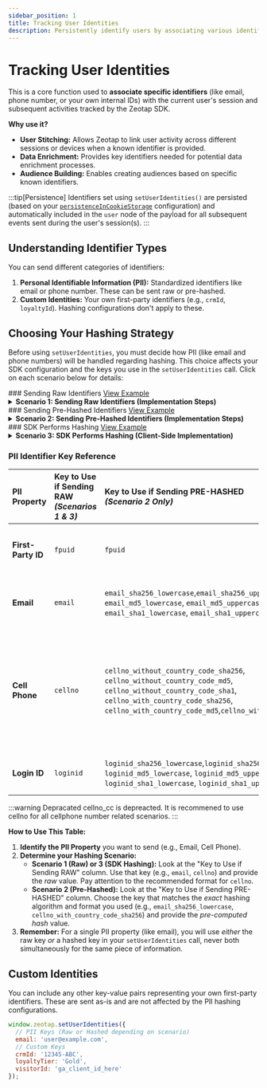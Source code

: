 ```yaml
---
sidebar_position: 1
title: Tracking User Identities
description: Persistently identify users by associating various identifiers with their activity.
---
```


# Tracking User Identities

This is a core function used to **associate specific identifiers** (like email, phone number, or your own internal IDs) with the current user's session and subsequent activities tracked by the Zeotap SDK.

**Why use it?**

*   **User Stitching:** Allows Zeotap to link user activity across different sessions or devices when a known identifier is provided.
*   **Data Enrichment:** Provides key identifiers needed for potential data enrichment processes.
*   **Audience Building:** Enables creating audiences based on specific known identifiers.

:::tip[Persistence]
Identifiers set using `setUserIdentities()` are persisted (based on your <a href="../FAQs/whereIsDataStamped">`persistenceInCookieStorage`</a> configuration) and automatically included in the `user` node of the payload for all subsequent events sent during the user's session(s).
:::

## Understanding Identifier Types

You can send different categories of identifiers:

1.  **Personal Identifiable Information (PII):** Standardized identifiers like email or phone number. These can be sent raw or pre-hashed.
2.  **Custom Identities:** Your own first-party identifiers (e.g., `crmId`, `loyaltyId`). Hashing configurations don't apply to these.

## Choosing Your Hashing Strategy

Before using `setUserIdentities`, you must decide how PII (like email and phone numbers) will be handled regarding hashing. This choice affects your SDK configuration and the keys you use in the `setUserIdentities` call. Click on each scenario below for details:


<!-- Raw Identifiers Section START --------------------->
<div style={{"display": "flex", "alignItems": "baseline", "gap": "15px"}}>
### Sending Raw Identifiers
<a href="https://github.com/rishabh-zeo/zeotap-web-sdk-docs/tree/master/my-docs/static/examples/setUserIdentities/rawPIIs" target="_blank">View Example</a>
</div>
<details style={{marginLeft: "1rem"}}>
<summary><strong>Scenario 1: Sending Raw Identifiers (Implementation Steps)</strong></summary>
<p>This approach involves sending the user's actual, readable identifiers (like email or phone number) directly to the Zeotap SDK. It's often the simplest method as you don't handle hashing yourself; Zeotap's backend takes care of processing.</p>

**Implementation Steps:**

1.  **Configure the SDK Initialization:**
    To use this scenario, you **must** explicitly tell the SDK *not* to perform hashing itself and confirm that the data you will provide is *not* already hashed. This is done during the `init` call:

    ```javascript title="SDK Initialization for Raw Identifiers"
    window.zeotap.init("YOUR_WRITE_KEY", {
      // --- Configuration for Scenario 1 ---
      hashIdentities: false,      // Crucial: Tells the SDK *NOT* to hash the values itself.
      areIdentitiesHashed: false  // Crucial: Confirms the values you'll provide are *NOT* already hashed.
      
    });
    ```
    *This configuration ensures the SDK passes the raw values you provide directly to the Zeotap backend without attempting client-side hashing.*

2.  **Send Identifiers Using Standard Keys and Raw Values:**
    Once the SDK is initialized correctly for this scenario, call `setUserIdentities`. Use the standard, recognized keys for PII (like `email`, `cellno`, `fpuid`, `loginid`) and provide the **actual, raw user data** as the values. You can also include any custom identifiers.

    <details style={{"marginLeft": "20px" }}>
        <summary><strong>Email (Raw)</strong></summary>

        <p>To send the user's raw email address in Scenario 1:</p>
        <ul>
            <li>Use the standard key: <code>email</code>.</li>
            <li>Provide the actual, unhashed email address string as the value.</li>
        </ul>

        **Implementation Example:**
        ```javascript title="Sending Raw Email"
        window.zeotap.setUserIdentities({
        email: 'jane.doe@email.com' // Provide the actual email address
        });
        ```

        The email will be passed in the payload of the ```https://spl.zeotap.com/fp?``` call:

        ```json title="Identities in payload" {12-12}
            "events": [
                {
                "event": {
                    "id": "m9Tva77fUH4ILi3SPBBVn",
                    "eventName": "goToHome",
                    "eventTimestamp": 1745959356443
                },
                "user": {
                    "zs": "xxxxxxxx-xxxx-xxxx-xxxx-xxxxxxxxxxxx",
                    "zi": "aaaaaaaa-aaaa-aaaa-aaaa-aaaaaaaaaaaa",
                    "zi_domain": ".zeotap.com",
                    "email": "jane.doe@email.com" //raw email sent
                },
                "page": {
                    "path": "/product1",
                    "referrer": "https://test.zeotap.com/",
                    "url": "https://test.zeotap.com/product1"
                },
                "version": "4.4.3"
                }
            ]
        ```

        **Verification:**

        After calling `setUserIdentities` with the raw email:

        1.  **Network Call:**
            *   Open your browser's Developer Tools (usually F12) and go to the **Network** tab.
            *   Trigger an action that sends an event to Zeotap (e.g., a page view, a custom event).
            *   Find the network request going to the Zeotap endpoint (e.g., `spl/fp?`).
            *   Inspect the **Payload** or **Request Body** of that request.
            *   Look for a `user`. You should see the key-value pair `"email": "jane.doe@email.com"` (the raw email you sent). Since `hashIdentities` is `false`, the SDK sends the value as-is.

        2.  **Browser Storage:**
            *   Go to the **Application** tab in your browser's Developer Tools.
            *   Check either **Session Storage** or **Cookies**, depending on your `persistenceInCookieStorage` configuration (default is `false`, meaning Session Storage).
            *   Look for keys related to Zeotap (e.g., `zpstorage*...*identities).
            *   Inspect the stored Base64 encoded JSON object. You should find the `email` key with the raw value `"jane.doe@email.com"` stored as part of the user's persisted identity profile.

    </details>
       <details style={{"marginLeft": "20px" }}>
        <summary><strong>Cell Phone (Raw)</strong></summary>

        <p>To send the user's raw cell phone number in Scenario 1:</p>
        <ul>
            <li>Use the standard key: <code>cellno</code>.</li>
            <li>Provide the actual, unhashed phone number string as the value.</li>
            <li><strong>Highly Recommended Format:</strong> Use <code>'[code] [number]'</code> (e.g., <code>'1 5551234567'</code>). While the SDK sends the raw value in this scenario, this format ensures the best processing and matching on the Zeotap backend.</li>
        </ul>

        **Implementation Example:**
        ```javascript title="Sending Raw Cell Phone (Recommended Format)"
        window.zeotap.setUserIdentities({
          cellno: '1 5551234567' // Provide the actual phone number
        });
        ```
        <p><em>Note: The <code>cellno_cc</code> key is deprecated. Always use <code>cellno</code> for raw phone numbers. See <a href="../FAQs/howToSendCellno">Cellno Handling Details</a> for more information on formatting implications, especially for other scenarios.</em></p>


        The `cellno` will be passed in the payload of the ```https://spl.zeotap.com/fp?``` call, within the `user` object:

        ```json title="Identities in payload" {12-12}
            "events": [
                {
                "event": {
                    "id": "k8Lwb88gVI5JMj4TQCCWo",
                    "eventName": "pageView",
                    "eventTimestamp": 1745960123456
                },
                "user": {
                    "zs": "xxxxxxxx-xxxx-xxxx-xxxx-xxxxxxxxxxxx",
                    "zi": "aaaaaaaa-aaaa-aaaa-aaaa-aaaaaaaaaaaa",
                    "zi_domain": ".zeotap.com",
                    "cellno": "1 5551234567" // Raw cellno sent
                },
                "page": {
                    "path": "/contact",
                    "referrer": "https://test.zeotap.com",
                    "url": "https://test.zeotap.com/contact"
                },
                "version": "4.4.3"
                }
            ]
        ```

        **Verification:**

        After calling `setUserIdentities` with the raw cell phone number:

        1.  **Network Call:**
            *   Open your browser's Developer Tools (usually F12) and go to the **Network** tab.
            *   Trigger an action that sends an event to Zeotap (e.g., a page view, a custom event).
            *   Find the network request going to the Zeotap endpoint (e.g., `spl/fp?`).
            *   Inspect the **Payload** or **Request Body** of that request.
            *   Look for a `user` object. You should see the key-value pair `"cellno": "1 5551234567"` (the raw phone number you sent), as highlighted above. Since `hashIdentities` is `false`, the SDK sends the value as-is.

        2.  **Browser Storage:**
            *   Go to the **Application** tab in your browser's Developer Tools.
            *   Check either **Local Storage** or **Cookies**, depending on your `persistenceInCookieStorage` configuration (default is `false`, meaning Local Storage).
            *   Look for keys related to Zeotap (e.g., `zpstorage*...*identities` or similar).
            *   Inspect the stored value (it might be Base64 encoded). Once decoded (if necessary), you should find the `cellno` key with the raw value `"1 5551234567"` stored as part of the user's persisted identity profile.

    </details>

    
       <details style={{"marginLeft": "20px" }}>
        <summary><strong>Login ID (Raw)</strong></summary>

        <p>To send the user's raw login ID in Scenario 1:</p>
        <ul>
            <li>Use the standard key: <code>loginid</code>.</li>
            <li>Provide the actual, unhashed login identifier string as the value.</li>
        </ul>

        **Implementation Example:**
        ```javascript title="Sending Raw Login ID"
        window.zeotap.setUserIdentities({
          loginid: 'janedoe99' // Provide the actual login ID
        });
        ```

        The `loginid` will be passed in the payload of the ```https://spl.zeotap.com/fp?``` call, within the `user` object:

        ```json title="Identities in payload" {12-12}
            "events": [
                {
                 { /* ... */ },
                "user": {
                    "zs": "xxxxxxxx-xxxx-xxxx-xxxx-xxxxxxxxxxxx",
                    "zi": "aaaaaaaa-aaaa-aaaa-aaaa-aaaaaaaaaaaa",
                    "zi_domain": ".zeotap.com",
                    "loginid": "janedoe99" // Raw loginid sent
                },
                 { /* ... */ }
                }
            ]
        ```

        **Verification:**

        After calling `setUserIdentities` with the raw login ID:

        1.  **Network Call:**
            *   Open your browser's Developer Tools (usually F12) and go to the **Network** tab.
            *   Trigger an action that sends an event to Zeotap (e.g., a page view, a custom event after login).
            *   Find the network request going to the Zeotap endpoint (e.g., `spl/fp?`).
            *   Inspect the **Payload** or **Request Body** of that request.
            *   Look for a `user` object. You should see the key-value pair `"loginid": "janedoe99"` (the raw login ID you sent), as highlighted above. Since `hashIdentities` is `false`, the SDK sends the value as-is.

        2.  **Browser Storage:**
            *   Go to the **Application** tab in your browser's Developer Tools.
            *   Check either **Local Storage** or **Cookies**, depending on your `persistenceInCookieStorage` configuration (default is `false`, meaning Local Storage).
            *   Look for keys related to Zeotap (e.g., `zpstorage*...*identities` or similar).
            *   Inspect the stored value (it might be Base64 encoded). Once decoded (if necessary), you should find the `loginid` key with the raw value `"janedoe99"` stored as part of the user's persisted identity profile.

    </details>


</details>

<!-- Raw Identifiers Section END --------------------->



<!-- Pre hashed Identifiers Section START --------------------->
<div style={{"display": "flex", "alignItems": "baseline", "gap": "15px"}}>
### Sending Pre-Hashed Identifiers
<a href="https://github.com/rishabh-zeo/zeotap-web-sdk-docs/tree/master/my-docs/static/examples/setUserIdentities/preHashedPIIs" target="_blank">View Example</a>
</div>
<details style={{marginLeft: "1rem"}}>
<summary><strong>Scenario 2: Sending Pre-Hashed Identifiers (Implementation Steps)</strong></summary>


<p>In this scenario, your application (e.g., server-side or separate client-side logic) hashes PII *before* sending it to the SDK. You must use specific keys corresponding to the hash type you generated.</p>

**Implementation Steps:**

1.  **Configure the SDK Initialization:**
    Tell the SDK *not* to hash again and that the values you provide *are* already hashed.

    ```javascript title="SDK Initialization for Pre-Hashed Identifiers"
    window.zeotap.init("YOUR_WRITE_KEY", {
      // --- Configuration for Scenario 2 ---
      hashIdentities: false,      // Optional but good practice: Tell SDK NOT to hash again.
      areIdentitiesHashed: true   // Crucial: Tells the SDK the values ARE pre-hashed.
      
    });
    ```
    *This configuration ensures the SDK expects hashed keys and values.*

2.  **Send Identifiers using `setUserIdentities`:**
    Use the specific **hashed keys** that match your hashing algorithm and format, providing the pre-computed hash value. Expand the relevant PII type below:

    <details style={{"marginLeft": "20px" }}>
        <summary><strong>Email (Hashed)</strong></summary>

        <p>To send a pre-hashed email address in Scenario 2:</p>
        <ul>
            <li>Use the key corresponding exactly to your hash method and case (e.g., <code>email_sha256_lowercase</code>, <code>email_md5_uppercase</code>).</li>
            <li>Provide the pre-computed hash string as the value.</li>
        </ul>
        <p><em>Supported hash types: SHA-256, MD5, SHA-1 (lowercase/uppercase variants).</em></p>

        **Implementation Example:**
        ```javascript title="Sending Pre-Hashed Email (SHA-256 Lowercase)"
        // Assume 'hashedEmailValue' contains the SHA-256 hash of the lowercase email
        const hashedEmailValue = 'a1b2c3d4e5f6a7b8c9d0e1f2a3b4c5d6e7f8a9b0c1d2e3f4a5b6c7d8e9f0a1b2';

        window.zeotap.setUserIdentities({
          email_sha256_lowercase: hashedEmailValue
        });
        ```

        The specific hashed email key and value will be passed in the payload of the ```https://spl.zeotap.com/fp?``` call:

        ```json title="Identities in payload" {8-8}
            "events": [
                {
                 { /* ... */ },
                "user": {
                    "zs": "xxxxxxxx-xxxx-xxxx-xxxx-xxxxxxxxxxxx",
                    "zi": "aaaaaaaa-aaaa-aaaa-aaaa-aaaaaaaaaaaa",
                    "zi_domain": ".zeotap.com",
                    "email": { "sha256_lowercase": "a1b2c3d4e5f6a7b8c9d0e1f2a3b4c5d6e7f8a9b0c1d2e3f4a5b6c7d8e9f0a1b2" } // Hashed key/value sent
                },
                 { /* ... */ },
                }
            ]
        ```

        **Verification:**

        After calling `setUserIdentities` with the pre-hashed email:

        1.  **Network Call:**
            *   Open Developer Tools (F12) -> **Network** tab.
            *   Trigger an event. Find the request to the Zeotap endpoint (e.g., `spl/fp?`).
            *   Inspect the **Payload**. Look for the `user` object. You should see the specific PII key (e.g., `"email"`) and the corresponding hash value you provided.

        2.  **Browser Storage:**
            *   Go to the **Application** tab -> **Local Storage** or **Cookies** (based on `persistenceInCookieStorage`).
            *   Find the Zeotap storage key (e.g., `zpstorage*...*identities`).
            *   Inspect the stored value (decode if needed). You should find the specific hashed key (e.g., `email_sha256_lowercase`) and its hash value persisted.

    </details>

    <details style={{"marginLeft": "20px" }}>
        <summary><strong>Cell Phone (Hashed)</strong></summary>

        <p>To send a pre-hashed cell phone number in Scenario 2:</p>
        <ul>
            <li>Use the key matching exactly how you hashed the number (e.g., <code>cellno_with_country_code_sha256</code>, <code>cellno_without_country_code_md5</code>).</li>
            <li>Provide the pre-computed hash string as the value.</li>
        </ul>
        <p><em>It's crucial to use the key that reflects your hashing source (with/without country code, E.164) and algorithm (SHA-256, MD5, SHA-1). See <a href="../FAQs/howToSendCellno">Cellno Handling Details</a>.</em></p>

        **Implementation Example:**
        ```javascript title="Sending Pre-Hashed Cell Phone (SHA-256 with Country Code)"
        // Assume 'hashedPhoneValue' contains the SHA-256 hash of the phone including country code (e.g., '15551234567')
        const hashedPhoneValue = 'f6e5d4c3b2a1a9b8c7d6e5f4a3b2c1d0e9f8a7b6c5d4e3f2a1b0c9d8e7f6a5b4';

        window.zeotap.setUserIdentities({
          cellno_with_country_code_sha256: hashedPhoneValue
        });
        ```

        The specific hashed cell phone key and value will be passed in the payload:

        ```json title="Identities in payload" {8-8}
            "events": [
                {
                 { /* ... */ },
                "user": {
                    "zs": "xxxxxxxx-xxxx-xxxx-xxxx-xxxxxxxxxxxx",
                    "zi": "aaaaaaaa-aaaa-aaaa-aaaa-aaaaaaaaaaaa",
                    "zi_domain": ".zeotap.com",
                    "cellno_with_country_code": {"sha256": "f6e5d4c3b2a1a9b8c7d6e5f4a3b2c1d0e9f8a7b6c5d4e3f2a1b0c9d8e7f6a5b4"} // Hashed key/value sent
                },
                 { /* ... */ },
                }
            ]
        ```

        **Verification:**

        1.  **Network Call:** Check the payload for the specific PII key (e.g., `"cellno_with_country_code"`) and the hash value.
        2.  **Browser Storage:** Check the persisted identity profile for the specific hashed key and value.

    </details>


    <details style={{"marginLeft": "20px" }}>
        <summary><strong>Login ID (Hashed)</strong></summary>

        <p>To send a pre-hashed login ID in Scenario 2:</p>
        <ul>
            <li>Use the key corresponding exactly to your hash method and case (e.g., <code>loginid_sha256_lowercase</code>, <code>loginid_md5_uppercase</code>).</li>
            <li>Provide the pre-computed hash string as the value.</li>
        </ul>
        <p><em>Supported hash types: SHA-256, MD5, SHA-1 (lowercase/uppercase variants).</em></p>

        **Implementation Example:**
        ```javascript title="Sending Pre-Hashed Login ID (SHA-256 Lowercase)"
        // Assume 'hashedLoginIdValue' contains the SHA-256 hash of the lowercase login ID
        const hashedLoginIdValue = 'g7h8i9j0k1l2m3n4o5p6q7r8s9t0u1v2w3x4y5z6a7b8c9d0e1f2a3b4c5d6e7f8';

        window.zeotap.setUserIdentities({
          loginid_sha256_lowercase: hashedLoginIdValue
        });
        ```

        The specific hashed login ID key and value will be passed in the payload:

        ```json title="Identities in payload" {7-7}
            "events": [
                { /* ... */ },
                "user": {
                    "zs": "xxxxxxxx-xxxx-xxxx-xxxx-xxxxxxxxxxxx",
                    "zi": "aaaaaaaa-aaaa-aaaa-aaaa-aaaaaaaaaaaa",
                    "zi_domain": ".zeotap.com",
                    {"loginid":{"sha256_lowercase":"g7h8i9j0k1l2m3n4o5p6q7r8s9t0u1v2w3x4y5z6a7b8c9d0e1f2a3b4c5d6e7f8"}} // Hashed key/value sent
                },
                { /* ... */ }
            ]
        ```

        **Verification:**

        1.  **Network Call:** Check the payload for the specific PII key (e.g., `"loginide"`) and the hash value.
        2.  **Browser Storage:** Check the persisted profile for the specific hashed key and value.

    </details>

</details>

<!-- Pre hashed Identifiers Section END --------------------->



<!-- SDK Performs Hashing Identifiers Section START --------------------->
<div style={{"display": "flex", "alignItems": "baseline", "gap": "15px"}}>
### SDK Performs Hashing
<a href="https://github.com/rishabh-zeo/zeotap-web-sdk-docs/tree/master/my-docs/static/examples/setUserIdentities/PIIshasingBySDK" target="_blank">View Example</a>
</div>
<details style={{marginLeft: "1rem"}}>
<summary><strong>Scenario 3: SDK Performs Hashing (Client-Side Implementation)</strong></summary>


<p>In this scenario, you provide raw PII to the SDK function, but configure the SDK to hash these values *before* sending the data over the network. This enhances privacy by preventing raw PII from leaving the browser via SDK network requests.</p>

**Implementation Steps:**

1.  **Configure the SDK Initialization:**
    Enable the SDK's built-in hashing and confirm that the values you will provide are raw.

    ```javascript title="SDK Initialization for SDK Hashing"
    window.zeotap.init("YOUR_WRITE_KEY", {
      // --- Configuration for Scenario 3 ---
      hashIdentities: true,       // Crucial: Tells the SDK TO perform hashing.
      areIdentitiesHashed: false  // Crucial: Confirms the values you'll provide are RAW.
    });
    ```
    *This configuration activates the SDK's internal hashing mechanism for specific PII keys.*

2.  **Send Identifiers using `setUserIdentities`:**
    Use the standard, recognized **raw keys** for PII and provide the **actual, raw user data**. The SDK will hash `email`, `cellno`, and `loginid` internally before sending. Expand the relevant PII type below:

    <details style={{"marginLeft": "20px"}}>
        <summary><strong>Email (Raw - SDK Hashes)</strong></summary>

        <p>To have the SDK hash the user's email address in Scenario 3:</p>
        <ul>
            <li>Use the standard key: <code>email</code>.</li>
            <li>Provide the actual, unhashed email address string as the value.</li>
        </ul>

        **Implementation Example:**
        ```javascript title="Sending Raw Email (SDK will hash)"
        window.zeotap.setUserIdentities({
          email: 'user@example.com' // Provide RAW email
        });
        ```

        The SDK will hash the email (SHA-256 lowercase by default) and send the hashed value in the payload of the ```https://spl.zeotap.com/fp?``` call:

        ```json title="Identities in payload (SDK Hashed)" {8-15}
            "events": [
                {
                 { /* ... */ },
                "user": {
                    "zs": "xxxxxxxx-xxxx-xxxx-xxxx-xxxxxxxxxxxx",
                    "zi": "aaaaaaaa-aaaa-aaaa-aaaa-aaaaaaaaaaaa",
                    "zi_domain": ".zeotap.com",
                    "email": {
                        "sha256_lowercase": "sha256_hash_of_user@example.com", // SDK generated
                        "sha256_uppercase": "sha256_hash_of_USER@EXAMPLE.COM", // SDK generated
                        "md5_lowercase": "md5_hash_of_user@example.com",   // SDK generated
                        "md5_uppercase": "md5_hash_of_USER@EXAMPLE.COM",   // SDK generated
                        "sha1_lowercase": "sha1_hash_of_user@example.com",  // SDK generated
                        "sha1_uppercase": "sha1_hash_of_USER@EXAMPLE.COM"   // SDK generated
                    }
                },
                 { /* ... */ }
                }
            ]
        ```

        **Verification:**

        After calling `setUserIdentities` with the raw email:

        1.  **Network Call:**
            *   Open Developer Tools (F12) -> **Network** tab.
            *   Trigger an event. Find the request to the Zeotap endpoint (e.g., `spl/fp?`).
            *   Inspect the **Payload**. Look for the `user` object. You should see the `"email"` key containing an object with **multiple** SDK-generated hash key-value pairs (e.g., `"sha256_lowercase": "..."`, `"sha256_uppercase": "..."`, `"md5_lowercase": "..."`, etc.), as highlighted above. You should **not** see the raw email address in the network payload under these keys.

        2.  **Browser Storage:**
            *   Go to the **Application** tab -> **Local Storage** or **Cookies** (based on `persistenceInCookieStorage`).
            *   Find the Zeotap storage key (e.g., `zpstorage*...*identities`).
            *   Inspect the stored value (decode if needed). You should find the **raw** `email` key and the original value you provided (e.g., `"User@Example.COM"`) stored, as persistence typically happens with the input provided to the function.


    </details>

    <details style={{"marginLeft": "20px"}}>
        <summary><strong>Cell Phone (Raw - SDK Hashes)</strong></summary>

        <p>To have the SDK hash the user's cell phone number in Scenario 3:</p>
        <ul>
            <li>Use the standard key: <code>cellno</code>.</li>
            <li>Provide the actual, unhashed phone number string as the value.</li>
            <li><strong>CRITICAL Format:</strong> Use <code>'[code] [number]'</code> (e.g., <code>'1 5551234567'</code>). This specific format is **essential** for the SDK to correctly identify the country code and national number, enabling it to generate multiple required hash types accurately.</li>
        </ul>
        <p><em>Using other formats (like `1555...` or just `555...`) will lead to incorrect or incomplete hashes being generated by the SDK. See <a href="../FAQs/howToSendCellno">Cellno Handling Details</a>.</em></p>

        **Implementation Example:**
        ```javascript title="Sending Raw Cell Phone (SDK will hash - Format is CRITICAL)"
        window.zeotap.setUserIdentities({
          cellno: '1 5551234567' // Provide RAW phone in '[code] [number]' format
        });
        ```

        The SDK will generate multiple hashes (SHA-256, MD5, SHA-1) for each representation (without country code, with country code, E.164) based on the correctly formatted input and send them in the payload:

        ```json title="Identities in payload (SDK Hashed - Cellno Complete Example)" {8-22}
            "events": [
                {
                 { /* ... */ },
                "user": {
                    "zs": "xxxxxxxx-xxxx-xxxx-xxxx-xxxxxxxxxxxx",
                    "zi": "aaaaaaaa-aaaa-aaaa-aaaa-aaaaaaaaaaaa",
                    "zi_domain": ".zeotap.com",
                    "cellno_without_country_code": { // Hashes of '5551234567'
                        "sha256": "sha256_hash_of_5551234567",
                        "md5": "md5_hash_of_5551234567",
                        "sha1": "sha1_hash_of_5551234567"
                    },
                    "cellno_with_country_code": { // Hashes of '15551234567'
                        "sha256": "sha256_hash_of_15551234567",
                        "md5": "md5_hash_of_15551234567",
                        "sha1": "sha1_hash_of_15551234567"
                    },
                    "cellphone_number_e164": { // Hashes of '15551234567'
                        "sha256": "sha256_hash_of_15551234567",
                        "md5": "md5_hash_of_15551234567",
                        "sha1": "sha1_hash_of_15551234567"
                    }
                },
                 { /* ... */ }
                }
            ]
        ```
        *(Note: Hash values shown are placeholders representing the different hashes generated by the SDK from '1 5551234567').*

        **Verification:**

        1.  **Network Call:**
            *   Check the **Payload** of the Zeotap network request (e.g., `spl/fp?`).
            *   Look for the `user` object. You should see the keys for each representation (`"cellno_without_country_code"`, `"cellno_with_country_code"`, `"cellphone_number_e164"`). Each of these should contain a nested object with keys for `"sha256"`, `"md5"`, and `"sha1"` and their corresponding hash values, as highlighted above. You should **not** see the raw phone number (`1 5551234567`) in the payload for these keys.

        2.  **Browser Storage:**
            *   Check the persisted identity profile in **Local Storage** / **Cookies** (based on `persistenceInCookieStorage`).
            *   You should find the **raw** `cellno` key and value (`"1 5551234567"`) stored.

    </details>



    <details style={{"marginLeft": "20px"}}>
        <summary><strong>Login ID (Raw - SDK Hashes)</strong></summary>

        <p>To have the SDK hash the user's login ID in Scenario 3:</p>
        <ul>
            <li>Use the standard key: <code>loginid</code>.</li>
            <li>Provide the actual, unhashed login identifier string as the value. The SDK handles case variations for different hash types.</li>
        </ul>

        **Implementation Example:**
        ```javascript title="Sending Raw Login ID (SDK will hash)"
        window.zeotap.setUserIdentities({
          loginid: 'UserLogin123' // Provide RAW login ID (case doesn't matter for input)
        });
        ```

        The SDK will generate multiple standard hashes (SHA-256, MD5, SHA-1, lower/upper case) and send them nested under the `loginid` key in the payload:

        ```json title="Identities in payload (SDK Hashed - Login ID)" {8-14}
            "events": [
                {
                 { /* ... */ },
                "user": {
                    "zs": "xxxxxxxx-xxxx-xxxx-xxxx-xxxxxxxxxxxx",
                    "zi": "aaaaaaaa-aaaa-aaaa-aaaa-aaaaaaaaaaaa",
                    "zi_domain": ".zeotap.com",
                    "loginid": {
                        "sha256_lowercase": "hash_of_userlogin123", // SDK generated
                        "sha256_uppercase": "hash_of_USERLOGIN123", // SDK generated
                        "md5_lowercase": "md5_hash_of_userlogin123",   // SDK generated
                        "md5_uppercase": "md5_hash_of_USERLOGIN123",   // SDK generated
                        "sha1_lowercase": "sha1_hash_of_userlogin123",  // SDK generated
                        "sha1_uppercase": "sha1_hash_of_USERLOGIN123"   // SDK generated
                    }
                },
                 { /* ... */ }
                }
            ]
        ```
        *(Note: Hash values shown are placeholders representing the different hashes generated by the SDK from the input login ID).*

        **Verification:**

        1.  **Network Call:**
            *   Check the **Payload** of the Zeotap network request (e.g., `spl/fp?`).
            *   Look for the `user` object. You should see the `"loginid"` key containing an object with **multiple** SDK-generated hash key-value pairs (e.g., `"sha256_lowercase": "..."`, `"sha256_uppercase": "..."`, etc.), as highlighted above. You should **not** see the raw login ID in the network payload under these keys.

        2.  **Browser Storage:**
            *   Check the persisted identity profile in **Local Storage** / **Cookies** (based on `persistenceInCookieStorage`).
            *   You should find the **raw** `loginid` key and the original value you provided (e.g., `"UserLogin123"`) stored.

    </details>

</details>


<!-- SDK Performs Hashing Identifiers Section END --------------------->




### PII Identifier Key Reference

| PII Property     | Key to Use if Sending RAW <br/> *(Scenarios 1 & 3)* | Key to Use if Sending PRE-HASHED <br/> *(Scenario 2 Only)*                                                                                                                                                                                             | Description & Important Notes                                                                                                                                                                                                                                                           |
| :--------------- | :-------------------------------------------------- | :------------------------------------------------------------------------------------------------------------------------------------------------------------------------------------------------------------------------------------------------------ | :-------------------------------------------------------------------------------------------------------------------------------------------------------------------------------------------------------------------------------------------------------------------------------------- |
| **First-Party ID** | `fpuid`                                             | `fpuid`                                                                                                                                                                                                                                                 | Your primary first-party user ID (e.g., CRM ID, DB ID). Typically sent raw using the `fpuid` key regardless of the hashing scenario for other PII.                                                                                                                                         |
| **Email**        | `email`                                             | `email_sha256_lowercase`,`email_sha256_uppercase`, `email_md5_lowercase`, `email_md5_uppercase`, `email_sha1_lowercase`, `email_sha1_uppercase`                                                                                      | User's email address. Use the `email` key for raw input. Use one of the specific hashed keys (like `email_sha256_lowercase`) if you provide a pre-hashed value.                                                                                                                            |
| **Cell Phone**   | `cellno`                                            | `cellno_without_country_code_sha256`, `cellno_without_country_code_md5`, `cellno_without_country_code_sha1`, `cellno_with_country_code_sha256`, `cellno_with_country_code_md5`,`cellno_with_country_code_sha1`     | User's cell phone number. <br/> **For Raw:** Use `cellno`. **Recommended Format:** For best results, use `'[code] [number]'` (e.g., `'1 5551234567'`).** See Cellno Handling Details for specifics. <br/> **For Pre-Hashed:** Use the specific key matching your hash type (e.g., `cellno_with_country_code_sha256`). <br/> *Note: `cellno_cc` for raw is deprecated, instead use `cellno`.* |
| **Login ID**     | `loginid`                                           |  `loginid_sha256_lowercase`,`loginid_sha256_uppercase`, `loginid_md5_lowercase`, `loginid_md5_uppercase`, `loginid_sha1_lowercase`, `loginid_sha1_uppercase` | User's login ID. Use the `loginid` key for raw input. Use one of the specific hashed keys if you provide a pre-hashed value.                                                                                                                                                            |


:::warning Depracated
cellno_cc is depreacted. It is recommened to use cellno for all cellphone number related scenarios.
:::

**How to Use This Table:**

1.  **Identify the PII Property** you want to send (e.g., Email, Cell Phone).
2.  **Determine your Hashing Scenario:**
    *   **Scenario 1 (Raw) or 3 (SDK Hashing):** Look at the "Key to Use if Sending RAW" column. Use that key (e.g., `email`, `cellno`) and provide the *raw* value. Pay attention to the recommended format for `cellno`.
    *   **Scenario 2 (Pre-Hashed):** Look at the "Key to Use if Sending PRE-HASHED" column. Choose the key that matches the *exact* hashing algorithm and format you used (e.g., `email_sha256_lowercase`, `cellno_with_country_code_sha256`) and provide the *pre-computed hash* value.
3.  **Remember:** For a single PII property (like email), you will use *either* the raw key *or* a hashed key in your `setUserIdentities` call, never both simultaneously for the same piece of information.




## Custom Identities

You can include any other key-value pairs representing your own first-party identifiers. These are sent as-is and are not affected by the PII hashing configurations.

```javascript
window.zeotap.setUserIdentities({
  // PII Keys (Raw or Hashed depending on scenario)
  email: 'user@example.com',
  // Custom Keys
  crmId: '12345-ABC',
  loyaltyTier: 'Gold',
  visitorId: 'ga_client_id_here'
});
```





